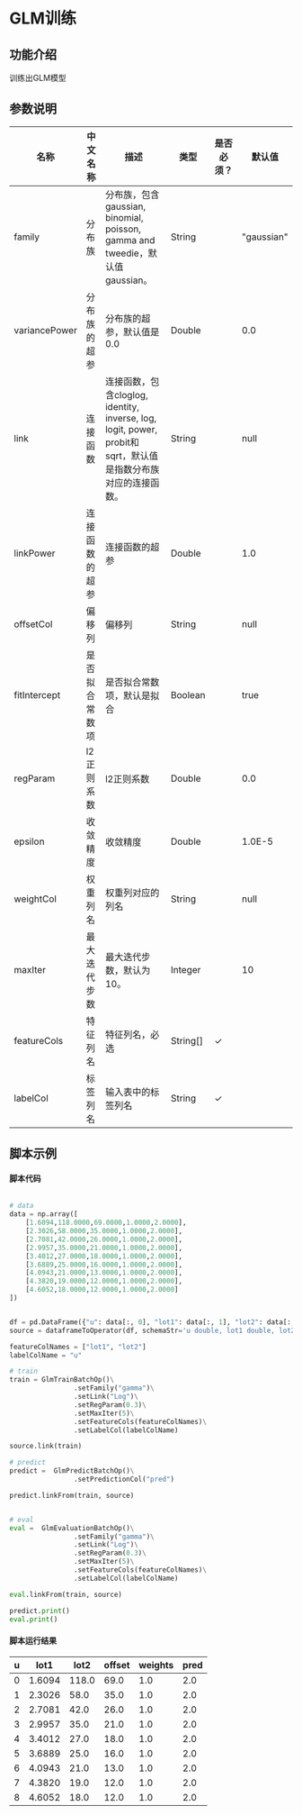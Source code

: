 # GLM训练

## 功能介绍
训练出GLM模型

## 参数说明


<!-- This is the start of auto-generated parameter info -->
<!-- DO NOT EDIT THIS PART!!! -->
| 名称 | 中文名称 | 描述 | 类型 | 是否必须？ | 默认值 |
| --- | --- | --- | --- | --- | --- |
| family | 分布族 | 分布族，包含gaussian, binomial, poisson, gamma and tweedie，默认值gaussian。 | String |  | "gaussian" |
| variancePower | 分布族的超参 | 分布族的超参，默认值是0.0 | Double |  | 0.0 |
| link | 连接函数 | 连接函数，包含cloglog, identity, inverse, log, logit, power, probit和sqrt，默认值是指数分布族对应的连接函数。 | String |  | null |
| linkPower | 连接函数的超参 | 连接函数的超参 | Double |  | 1.0 |
| offsetCol | 偏移列 | 偏移列 | String |  | null |
| fitIntercept | 是否拟合常数项 | 是否拟合常数项，默认是拟合 | Boolean |  | true |
| regParam | l2正则系数 | l2正则系数 | Double |  | 0.0 |
| epsilon | 收敛精度 | 收敛精度 | Double |  | 1.0E-5 |
| weightCol | 权重列名 | 权重列对应的列名 | String |  | null |
| maxIter | 最大迭代步数 | 最大迭代步数，默认为 10。 | Integer |  | 10 |
| featureCols | 特征列名 | 特征列名，必选 | String[] | ✓ |  |
| labelCol | 标签列名 | 输入表中的标签列名 | String | ✓ |  |<!-- This is the end of auto-generated parameter info -->


## 脚本示例
#### 脚本代码
```python

# data
data = np.array([
    [1.6094,118.0000,69.0000,1.0000,2.0000],
    [2.3026,58.0000,35.0000,1.0000,2.0000],
    [2.7081,42.0000,26.0000,1.0000,2.0000],
    [2.9957,35.0000,21.0000,1.0000,2.0000],
    [3.4012,27.0000,18.0000,1.0000,2.0000],
    [3.6889,25.0000,16.0000,1.0000,2.0000],
    [4.0943,21.0000,13.0000,1.0000,2.0000],
    [4.3820,19.0000,12.0000,1.0000,2.0000],
    [4.6052,18.0000,12.0000,1.0000,2.0000]
])


df = pd.DataFrame({"u": data[:, 0], "lot1": data[:, 1], "lot2": data[:, 2], "offset": data[:, 3], "weights": data[:, 4]})
source = dataframeToOperator(df, schemaStr='u double, lot1 double, lot2 double, offset double, weights double', op_type='batch')

featureColNames = ["lot1", "lot2"]
labelColName = "u"

# train
train = GlmTrainBatchOp()\
                .setFamily("gamma")\
                .setLink("Log")\
                .setRegParam(0.3)\
                .setMaxIter(5)\
                .setFeatureCols(featureColNames)\
                .setLabelCol(labelColName)

source.link(train)

# predict
predict =  GlmPredictBatchOp()\
                .setPredictionCol("pred")

predict.linkFrom(train, source)


# eval
eval =  GlmEvaluationBatchOp()\
                .setFamily("gamma")\
                .setLink("Log")\
                .setRegParam(0.3)\
                .setMaxIter(5)\
                .setFeatureCols(featureColNames)\
                .setLabelCol(labelColName)

eval.linkFrom(train, source)

predict.print()
eval.print()

```

#### 脚本运行结果

 u |  lot1|  lot2 | offset | weights  |    pred
----|----|------|-----------|------|-----------    
0 | 1.6094 | 118.0 | 69.0  |   1.0    |  2.0 | 0.378525
1 | 2.3026 |  58.0 | 35.0  |   1.0  |    2.0 | 0.970639
2|  2.7081  | 42.0 | 26.0 |    1.0  |    2.0 | 1.126458
3 | 2.9957 |  35.0 | 21.0 |    1.0  |    2.0 | 1.227753
4 | 3.4012 |  27.0 | 18.0 |    1.0  |    2.0 | 1.258898
5 | 3.6889 |  25.0 | 16.0 |    1.0  |    2.0 | 1.305654
6 | 4.0943 |  21.0 | 13.0 |    1.0 |     2.0|  1.367991
7 | 4.3820 |  19.0 | 12.0 |    1.0 |     2.0 | 1.383571
8 | 4.6052 |  18.0 | 12.0 |    1.0  |    2.0 | 1.375774




